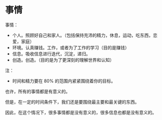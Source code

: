 # 事情

事情：

- 个人。照顾好自己和家人。（包括保持充沛的精力，休息，运动，吃东西，恋爱，家庭）
- 环境。认真赚钱。工作，或者为了工作的学习（目的是赚钱）
- 信息。吸收信息进行迭代，沉淀，递归。
- 创造。创造。（目的是为了更深刻的理解世界和认知）

注：

- 时间和精力要在 80% 的范围内紧紧围绕着你的目标。




也许，所有的事情都是有意义的。

但是，在一定的时间条件下，我们还是要围绕最主要和最关键的东西。

因此，在这个情况下，很多事情都是没有意义的，很多信息也都是没有意义的。
